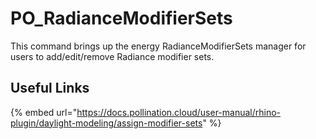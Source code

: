 # PO_RadianceModifierSets

This command brings up the energy RadianceModifierSets manager for users to add/edit/remove Radiance modifier sets.

## Useful Links

{% embed url="https://docs.pollination.cloud/user-manual/rhino-plugin/daylight-modeling/assign-modifier-sets" %}

